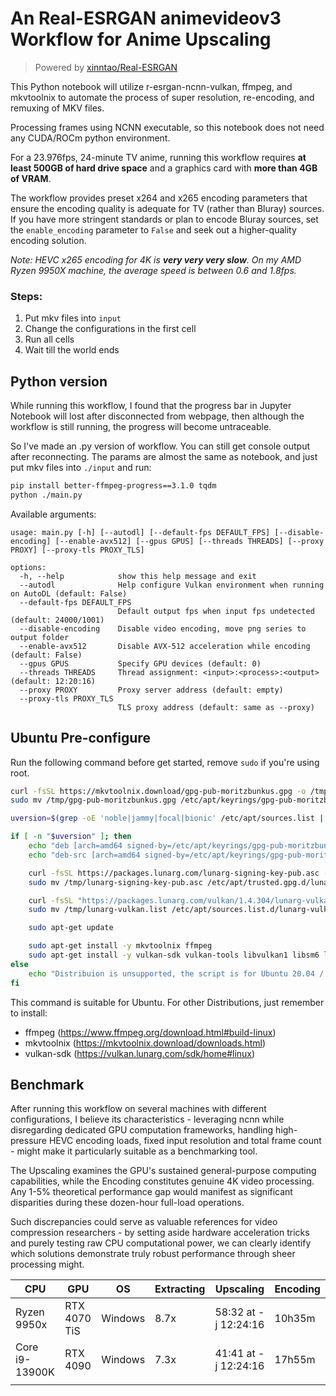 # An Real-ESRGAN animevideov3 Workflow for Anime Upscaling

> Powered by [xinntao/Real-ESRGAN](https://github.com/xinntao/Real-ESRGAN)

This Python notebook will utilize r-esrgan-ncnn-vulkan, ffmpeg, and mkvtoolnix to automate the process of super resolution, re-encoding, and remuxing of MKV files. 

Processing frames using NCNN executable, so this notebook does not need any CUDA/ROCm python environment.

For a 23.976fps, 24-minute TV anime, running this workflow requires **at least 500GB of hard drive space** and a graphics card with **more than 4GB of VRAM**.

The workflow provides preset x264 and x265 encoding parameters that ensure the encoding quality is adequate for TV (rather than Bluray) sources. If you have more stringent standards or plan to encode Bluray sources, set the `enable_encoding` parameter to `False` and seek out a higher-quality encoding solution.

*Note: HEVC x265 encoding for 4K is **very very very slow**. On my AMD Ryzen 9950X machine, the average speed is between 0.6 and 1.8fps.*

### Steps:

1. Put mkv files into `input`
2. Change the configurations in the first cell
3. Run all cells
4. Wait till the world ends

## Python version

While running this workflow, I found that the progress bar in Jupyter Notebook will lost after disconnected from webpage, then although the workflow is still running, the progress will become untraceable.

So I've made an .py version of workflow. You can still get console output after reconnecting. The params are almost the same as notebook, and just put mkv files into `./input` and run:

```sh
pip install better-ffmpeg-progress==3.1.0 tqdm
python ./main.py
```

Available arguments:

```
usage: main.py [-h] [--autodl] [--default-fps DEFAULT_FPS] [--disable-encoding] [--enable-avx512] [--gpus GPUS] [--threads THREADS] [--proxy PROXY] [--proxy-tls PROXY_TLS]

options:
  -h, --help            show this help message and exit
  --autodl              Help configure Vulkan environment when running on AutoDL (default: False)
  --default-fps DEFAULT_FPS
                        Default output fps when input fps undetected (default: 24000/1001)
  --disable-encoding    Disable video encoding, move png series to output folder
  --enable-avx512       Disable AVX-512 acceleration while encoding (default: False)
  --gpus GPUS           Specify GPU devices (default: 0)
  --threads THREADS     Thread assignment: <input>:<process>:<output> (default: 12:20:16)
  --proxy PROXY         Proxy server address (default: empty)
  --proxy-tls PROXY_TLS
                        TLS proxy address (default: same as --proxy)
```

## Ubuntu Pre-configure

Run the following command before get started, remove `sudo` if you're using root.

```bash
curl -fsSL https://mkvtoolnix.download/gpg-pub-moritzbunkus.gpg -o /tmp/gpg-pub-moritzbunkus.gpg
sudo mv /tmp/gpg-pub-moritzbunkus.gpg /etc/apt/keyrings/gpg-pub-moritzbunkus.gpg

uversion=$(grep -oE 'noble|jammy|focal|bionic' /etc/apt/sources.list | head -n 1)

if [ -n "$uversion" ]; then
    echo "deb [arch=amd64 signed-by=/etc/apt/keyrings/gpg-pub-moritzbunkus.gpg] https://mkvtoolnix.download/ubuntu/ $uversion main" | sudo tee /etc/apt/sources.list.d/mkvtoolnix.list > /dev/null
    echo "deb-src [arch=amd64 signed-by=/etc/apt/keyrings/gpg-pub-moritzbunkus.gpg] https://mkvtoolnix.download/ubuntu/ $uversion main" | sudo tee -a /etc/apt/sources.list.d/mkvtoolnix.list > /dev/null

    curl -fsSL https://packages.lunarg.com/lunarg-signing-key-pub.asc -o /tmp/lunarg-signing-key-pub.asc
    sudo mv /tmp/lunarg-signing-key-pub.asc /etc/apt/trusted.gpg.d/lunarg.asc

    curl -fsSL "https://packages.lunarg.com/vulkan/1.4.304/lunarg-vulkan-1.4.304-$uversion.list" -o /tmp/lunarg-vulkan.list
    sudo mv /tmp/lunarg-vulkan.list /etc/apt/sources.list.d/lunarg-vulkan.list

    sudo apt-get update

    sudo apt-get install -y mkvtoolnix ffmpeg
    sudo apt-get install -y vulkan-sdk vulkan-tools libvulkan1 libsm6 libegl1
else
    echo "Distribuion is unsupported, the script is for Ubuntu 20.04 / 22.04"
fi
```

This command is suitable for Ubuntu. For other Distributions, just remember to install:

- ffmpeg (https://www.ffmpeg.org/download.html#build-linux)
- mkvtoolnix (https://mkvtoolnix.download/downloads.html)
- vulkan-sdk (https://vulkan.lunarg.com/sdk/home#linux)

## Benchmark

After running this workflow on several machines with different configurations, I believe its characteristics - leveraging ncnn while disregarding dedicated GPU computation frameworks, handling high-pressure HEVC encoding loads, fixed input resolution and total frame count - might make it particularly suitable as a benchmarking tool.

The Upscaling examines the GPU's sustained general-purpose computing capabilities, while the Encoding constitutes genuine 4K video processing. Any 1-5% theoretical performance gap would manifest as significant disparities during these dozen-hour full-load operations. 

Such discrepancies could serve as valuable references for video compression researchers - by setting aside hardware acceleration tricks and purely testing raw CPU computational power, we can clearly identify which solutions demonstrate truly robust performance through sheer processing might.

| CPU            | GPU          | OS      | Extracting | Upscaling         | Encoding |
| -------------- | ------------ | ------- | ---------- | ----------------- | -------- |
| Ryzen 9950x    | RTX 4070 TiS | Windows | 8.7x       | 58:32 at -j 12:24:16 | 10h35m   |
| Core i9-13900K | RTX 4090     | Windows | 7.3x       | 41:41 at -j 12:24:16 | 17h55m   |
|                |              |         |            |                   |          |

